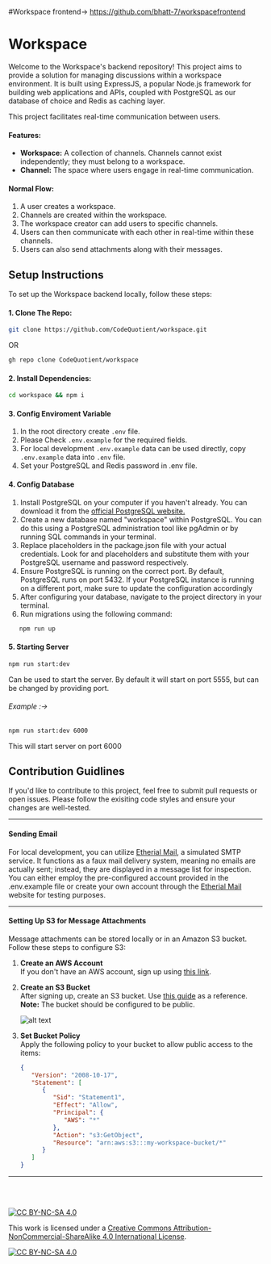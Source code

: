 #Workspace frontend-> https://github.com/bhatt-7/workspacefrontend

# Workspace



Welcome to the Workspace's backend repository! This project aims to provide a solution for managing discussions within a workspace environment. It is built using ExpressJS, a popular Node.js framework for building web applications and APIs, coupled with PostgreSQL as our database of choice and Redis as caching layer.

This project facilitates real-time communication between users.
#### Features:
   + **Workspace:** A collection of channels. Channels cannot exist independently; they must belong to a workspace.
   + **Channel:** The space where users engage in real-time communication.


#### Normal Flow:
   1. A user creates a workspace.
   2. Channels are created within the workspace.
   3. The workspace creator can add users to specific channels.
   4. Users can then communicate with each other in real-time within these channels.
   5. Users can also send attachments along with their messages.



## Setup Instructions

To set up the Workspace backend locally, follow these steps:

#### 1. Clone The Repo:
   
   ```bash
   git clone https://github.com/CodeQuotient/workspace.git
   ```
   
   OR

   ```bash
   gh repo clone CodeQuotient/workspace
   ```
#### 2. Install Dependencies:

   ```bash
   cd workspace && npm i
   ```
#### 3. Config Enviroment Variable

   1. In the root directory create ```.env``` file.
   2. Please Check ```.env.example``` for the required fields.
   3. For local development ```.env.example``` data can be used directly, copy ```.env.example``` data into ```.env``` file.
   4. Set your PostgreSQL and Redis password in .env file. 


#### 4. Config Database
   1. Install PostgreSQL on your computer if you haven't already. You can download it from the [official PostgreSQL website.](https://www.postgresql.org/download/)
   2. Create a new database named "workspace" within PostgreSQL. You can do this using a PostgreSQL administration tool like pgAdmin or by running SQL commands in your terminal.
   3. Replace placeholders in the package.json file with your actual credentials. Look for <user> and <password> placeholders and substitute them with your PostgreSQL username and password respectively.
   4. Ensure PostgreSQL is running on the correct port. By default, PostgreSQL runs on port 5432. If your PostgreSQL instance is running on a different port, make sure to update the configuration accordingly
   5. After configuring your database, navigate to the project directory in your terminal.
   6. Run migrations using the following command:
   ```bash
      npm run up
   ```

#### 5. Starting Server

   ```bash
   npm run start:dev
   ```

   Can be used to start the server.
   By default it will start on port 5555, but can be changed by providing port.

   ###### Example :->

   ```bash
   npm run start:dev 6000
   ```
   
   This will start server on port 6000

## Contribution Guidlines

If you'd like to contribute to this project, feel free to submit pull requests or open issues. Please follow the exisiting code styles and ensure your changes are well-tested.


<hr>

#### Sending Email

For local development, you can utilize [Etherial Mail](https://ethereal.email/), a simulated SMTP service. It functions as a faux mail delivery system, meaning no emails are actually sent; instead, they are displayed in a message list for inspection. You can either employ the pre-configured account provided in the .env.example file or create your own account through the [Etherial Mail](https://ethereal.email/) website for testing purposes.

<hr>


#### Setting Up S3 for Message Attachments

Message attachments can be stored locally or in an Amazon S3 bucket. Follow these steps to configure S3:

1. **Create an AWS Account**  
   If you don't have an AWS account, sign up using [this link](https://portal.aws.amazon.com/billing/signup).

2. **Create an S3 Bucket**  
   After signing up, create an S3 bucket. Use [this guide](https://docs.aws.amazon.com/AmazonS3/latest/userguide/creating-bucket.html) as a reference.  
   **Note:** The bucket should be configured to be public.

   ![alt text](README/image.png)

3. **Set Bucket Policy**  
   Apply the following policy to your bucket to allow public access to the items:
   ```json
   {
      "Version": "2008-10-17",
      "Statement": [
         {
            "Sid": "Statement1",
            "Effect": "Allow",
            "Principal": {
               "AWS": "*"
            },
            "Action": "s3:GetObject",
            "Resource": "arn:aws:s3:::my-workspace-bucket/*"
         }
      ]
   }
   ```

<hr>

<br>
<br>

[![CC BY-NC-SA 4.0][cc-by-nc-sa-shield]][cc-by-nc-sa]

This work is licensed under a
[Creative Commons Attribution-NonCommercial-ShareAlike 4.0 International License][cc-by-nc-sa].

[![CC BY-NC-SA 4.0][cc-by-nc-sa-image]][cc-by-nc-sa]

[cc-by-nc-sa]: http://creativecommons.org/licenses/by-nc-sa/4.0/
[cc-by-nc-sa-image]: https://licensebuttons.net/l/by-nc-sa/4.0/88x31.png
[cc-by-nc-sa-shield]: https://img.shields.io/badge/License-CC%20BY--NC--SA%204.0-lightgrey.svg
